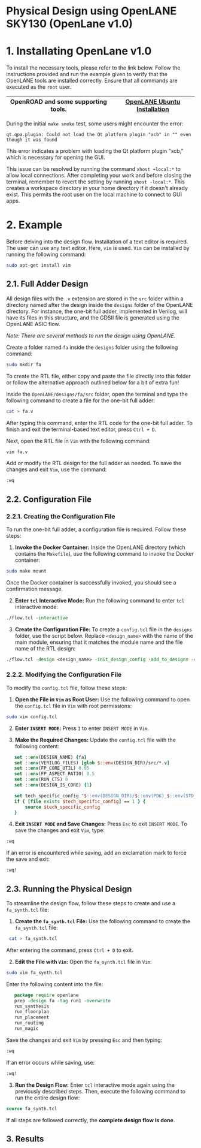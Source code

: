 # Physical Design using OpenLANE SKY130 (OpenLane v1.0)
# 1. Installating OpenLane v1.0
To install the necessary tools, please refer to the link below. Follow the instructions provided and run the example given to verify that the OpenLANE tools are installed correctly. Ensure that all commands are executed as the `root` user.

| OpenROAD and some supporting tools. | [OpenLANE Ubuntu Installation](https://openlane.readthedocs.io/en/latest/getting_started/installation/installation_ubuntu.html) |
| ----------------------------------- | ------------------------------------------------------------------------------------------------------------------------------- |

During the initial `make smoke` test, some users might encounter the error: 

```
qt.qpa.plugin: Could not load the Qt platform plugin "xcb" in "" even though it was found
```

This error indicates a problem with loading the Qt platform plugin "xcb," which is necessary for opening the GUI.

This issue can be resolved by running the command `xhost +local:*` to allow local connections. After completing your work and before closing the terminal, remember to revert the setting by running `xhost -local:*`. This creates a workspace directory in your home directory if it doesn't already exist. This permits the root user on the local machine to connect to GUI apps.

# 2. Example
Before delving into the design flow. Installation of a text editor is required. The user can use any text editor. Here, `vim` is used. `Vim` can be installed by running the following command:

```sh
sudo apt-get install vim
```

## 2.1. Full Adder Design
All design files with the `.v` extension are stored in the `src` folder within a directory named after the design inside the `designs` folder of the OpenLANE directory. For instance, the one-bit full adder, implemented in Verilog, will have its files in this structure, and the GDSII file is generated using the OpenLANE ASIC flow.

*Note: There are several methods to run the design using OpenLANE.*

Create a folder named `fa` inside the `designs` folder using the following command:

```sh
sudo mkdir fa
```

To create the RTL file, either copy and paste the file directly into this folder or follow the alternative approach outlined below for a bit of extra fun!

Inside the `OpenLANE/designs/fa/src` folder, open the terminal and type the following command to create a file for the one-bit full adder:

```sh
cat > fa.v
```

After typing this command, enter the RTL code for the one-bit full adder. To finish and exit the terminal-based text editor, press `Ctrl + D`.

Next, open the RTL file in `Vim` with the following command:

```sh
vim fa.v
```

Add or modify the RTL design for the full adder as needed. To save the changes and exit `Vim`, use the command:

```sh
:wq
```

## 2.2. Configuration File
### 2.2.1. Creating the Configuration File
To run the one-bit full adder, a configuration file is required. Follow these steps:
1. **Invoke the Docker Container:**
Inside the OpenLANE directory (which contains the `Makefile`), use the following command to invoke the Docker container:
   
 ```sh
 sudo make mount
 ```
Once the Docker container is successfully invoked, you should see a confirmation message.

2. **Enter `tcl` Interactive Mode:**
Run the following command to enter `tcl` interactive mode:

```tcl
./flow.tcl -interactive
```

3. **Create the Configuration File:**
To create a `config.tcl` file in the `designs` folder, use the script below. Replace `<design_name>` with the name of the main module, ensuring that it matches the module name and the file name of the RTL design:

```tcl
./flow.tcl -design <design_name> -init_design_config -add_to_designs -config_file config.tcl
```

### 2.2.2. Modifying the Configuration File
To modify the `config.tcl` file, follow these steps:

1. **Open the File in `Vim` as Root User:**
Use the following command to open the `config.tcl` file in `Vim` with root permissions:

```sh
sudo vim config.tcl
 ```

2. **Enter `INSERT MODE`:**
Press `I` to enter `INSERT MODE` in `Vim`.

3. **Make the Required Changes:**
Update the `config.tcl` file with the following content:

```tcl
   set ::env(DESIGN_NAME) {fa}
   set ::env(VERILOG_FILES) [glob $::env(DESIGN_DIR)/src/*.v]
   set ::env(FP_CORE_UTIL) 0.05
   set ::env(FP_ASPECT_RATIO) 0.5
   set ::env(RUN_CTS) 0
   set ::env(DESIGN_IS_CORE) {1}

   set tech_specific_config "$::env(DESIGN_DIR)/$::env(PDK)_$::env(STD_CELL_LIBRARY)_config.tcl"
   if { [file exists $tech_specific_config] == 1 } {
       source $tech_specific_config
   }
```

4. **Exit `INSERT MODE` and Save Changes:**
Press `Esc` to exit `INSERT MODE`. To save the changes and exit `Vim`, type:

```sh
:wq
```

If an error is encountered while saving, add an exclamation mark to force the save and exit:

```sh
:wq!
```

## 2.3. Running the Physical Design
To streamline the design flow, follow these steps to create and use a `fa_synth.tcl` file:

1. **Create the `fa_synth.tcl` File:**
Use the following command to create the `fa_synth.tcl` file:

```sh
 cat > fa_synth.tcl
```

After entering the command, press `Ctrl + D` to exit.

2. **Edit the File with `Vim`:**
Open the `fa_synth.tcl` file in `Vim`:

```sh
sudo vim fa_synth.tcl
```

Enter the following content into the file:

```tcl
   package require openlane
   prep -design fa -tag run1 -overwrite
   run_synthesis
   run_floorplan
   run_placement
   run_routing
   run_magic
```

Save the changes and exit `Vim` by pressing `Esc` and then typing:

```sh
:wq
```

If an error occurs while saving, use:

```sh
:wq!
```

3. **Run the Design Flow:**
Enter `tcl` interactive mode again using the previously described steps. Then, execute the following command to run the entire design flow:

```tcl
source fa_synth.tcl
```

If all steps are followed correctly, the **complete design flow is done**.

## 3. Results

